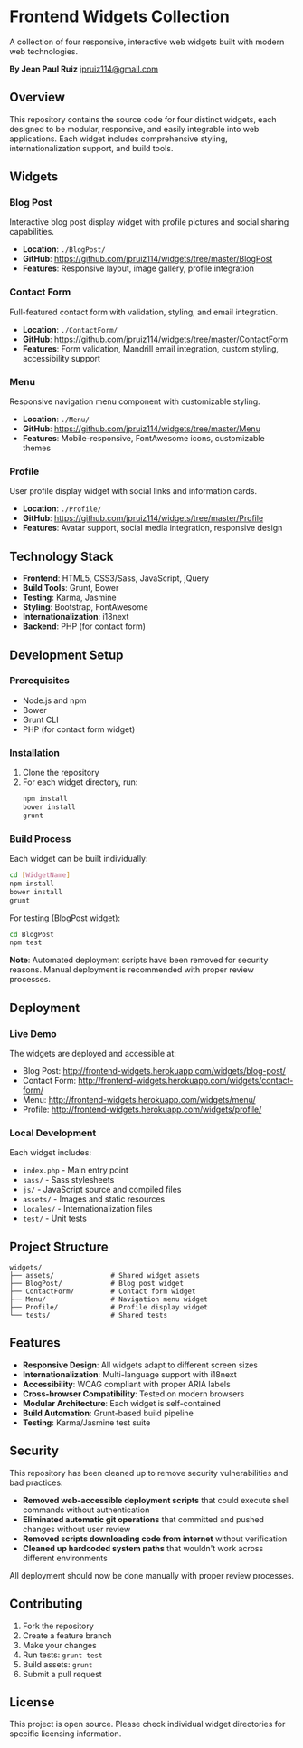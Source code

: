 # Frontend Widgets Collection

A collection of four responsive, interactive web widgets built with modern web technologies.

**By Jean Paul Ruiz** <jpruiz114@gmail.com>

## Overview

This repository contains the source code for four distinct widgets, each designed to be modular, responsive, and easily integrable into web applications. Each widget includes comprehensive styling, internationalization support, and build tools.

## Widgets

### Blog Post
Interactive blog post display widget with profile pictures and social sharing capabilities.
- **Location**: `./BlogPost/`
- **GitHub**: https://github.com/jpruiz114/widgets/tree/master/BlogPost
- **Features**: Responsive layout, image gallery, profile integration

### Contact Form
Full-featured contact form with validation, styling, and email integration.
- **Location**: `./ContactForm/`
- **GitHub**: https://github.com/jpruiz114/widgets/tree/master/ContactForm
- **Features**: Form validation, Mandrill email integration, custom styling, accessibility support

### Menu
Responsive navigation menu component with customizable styling.
- **Location**: `./Menu/`
- **GitHub**: https://github.com/jpruiz114/widgets/tree/master/Menu
- **Features**: Mobile-responsive, FontAwesome icons, customizable themes

### Profile
User profile display widget with social links and information cards.
- **Location**: `./Profile/`
- **GitHub**: https://github.com/jpruiz114/widgets/tree/master/Profile
- **Features**: Avatar support, social media integration, responsive design

## Technology Stack

- **Frontend**: HTML5, CSS3/Sass, JavaScript, jQuery
- **Build Tools**: Grunt, Bower
- **Testing**: Karma, Jasmine
- **Styling**: Bootstrap, FontAwesome
- **Internationalization**: i18next
- **Backend**: PHP (for contact form)

## Development Setup

### Prerequisites
- Node.js and npm
- Bower
- Grunt CLI
- PHP (for contact form widget)

### Installation
1. Clone the repository
2. For each widget directory, run:
   ```bash
   npm install
   bower install
   grunt
   ```

### Build Process
Each widget can be built individually:
```bash
cd [WidgetName]
npm install
bower install
grunt
```

For testing (BlogPost widget):
```bash
cd BlogPost
npm test
```

**Note**: Automated deployment scripts have been removed for security reasons. Manual deployment is recommended with proper review processes.

## Deployment

### Live Demo
The widgets are deployed and accessible at:
- Blog Post: http://frontend-widgets.herokuapp.com/widgets/blog-post/
- Contact Form: http://frontend-widgets.herokuapp.com/widgets/contact-form/
- Menu: http://frontend-widgets.herokuapp.com/widgets/menu/
- Profile: http://frontend-widgets.herokuapp.com/widgets/profile/

### Local Development
Each widget includes:
- `index.php` - Main entry point
- `sass/` - Sass stylesheets
- `js/` - JavaScript source and compiled files
- `assets/` - Images and static resources
- `locales/` - Internationalization files
- `test/` - Unit tests

## Project Structure

```
widgets/
├── assets/              # Shared widget assets
├── BlogPost/            # Blog post widget
├── ContactForm/         # Contact form widget  
├── Menu/                # Navigation menu widget
├── Profile/             # Profile display widget
└── tests/               # Shared tests
```

## Features

- **Responsive Design**: All widgets adapt to different screen sizes
- **Internationalization**: Multi-language support with i18next
- **Accessibility**: WCAG compliant with proper ARIA labels
- **Cross-browser Compatibility**: Tested on modern browsers
- **Modular Architecture**: Each widget is self-contained
- **Build Automation**: Grunt-based build pipeline
- **Testing**: Karma/Jasmine test suite

## Security

This repository has been cleaned up to remove security vulnerabilities and bad practices:

- **Removed web-accessible deployment scripts** that could execute shell commands without authentication
- **Eliminated automatic git operations** that committed and pushed changes without user review
- **Removed scripts downloading code from internet** without verification
- **Cleaned up hardcoded system paths** that wouldn't work across different environments

All deployment should now be done manually with proper review processes.

## Contributing

1. Fork the repository
2. Create a feature branch
3. Make your changes
4. Run tests: `grunt test`
5. Build assets: `grunt`
6. Submit a pull request

## License

This project is open source. Please check individual widget directories for specific licensing information.
